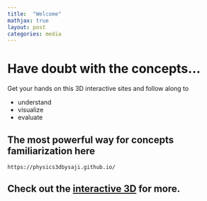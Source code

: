 ```yaml
---
title:  "Welcome"
mathjax: true
layout: post
categories: media
---
```

# Have doubt with the concepts... 

Get your hands on this 3D interactive sites and follow along to
* understand 
* visualize 
* evaluate 

## The most powerful way for concepts familiarization here

```
https://physics3dbysaji.github.io/
```
## Check out the [interactive 3D][interactive-3D] for more.


[interactive-3D]: https://physics3dbysaji.github.io/
